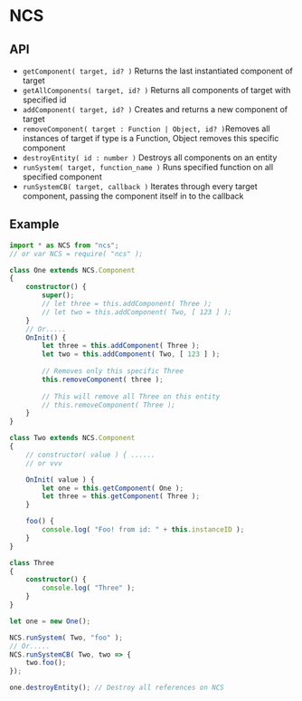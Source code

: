 # NCS

## API
* `getComponent( target, id? )` Returns the last instantiated component of target
* `getAllComponents( target, id? )` Returns all components of target with specified id
* `addComponent( target, id? )` Creates and returns a new component of target
* `removeComponent( target : Function | Object, id? )`Removes all instances of target if type is a Function, Object removes this specific component 
* `destroyEntity( id : number )` Destroys all components on an entity
* `runSystem( target, function_name )` Runs specified function on all specified component
* `runSystemCB( target, callback )` Iterates through every target component, passing  the component itself in to the callback 

## Example

```ts
import * as NCS from "ncs";
// or var NCS = require( "ncs" );

class One extends NCS.Component
{
    constructor() {
        super();
        // let three = this.addComponent( Three );
        // let two = this.addComponent( Two, [ 123 ] );
    }
    // Or.....
    OnInit() {
        let three = this.addComponent( Three );
        let two = this.addComponent( Two, [ 123 ] );
        
        // Removes only this specific Three
        this.removeComponent( three );
        
        // This will remove all Three on this entity
        // this.removeComponent( Three );
    }
}

class Two extends NCS.Component
{
    // constructor( value ) { ...... 
    // or vvv

    OnInit( value ) {
        let one = this.getComponent( One );
        let three = this.getComponent( Three );
    }

    foo() {
        console.log( "Foo! from id: " + this.instanceID );
    }
}

class Three 
{
    constructor() {
        console.log( "Three" );
    }
}

let one = new One();

NCS.runSystem( Two, "foo" );
// Or.....
NCS.runSystemCB( Two, two => {
    two.foo();
});

one.destroyEntity(); // Destroy all references on NCS
```